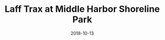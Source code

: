 ---
date: '2018-10-13'
artist: Laff Trax
festival: Treasure Island
venue: Middle Harbor Shoreline Park
city: Oakland
state: CA
country: USA
price: $175.00
solo: 'No'
title: Laff Trax at Middle Harbor Shoreline Park
slug: 2018-10-13-laff-trax
cover: ''
genre: ''
category: show
tags: []
created: 02/15/2019
artists:
  - Laff Trax
openers: []
---